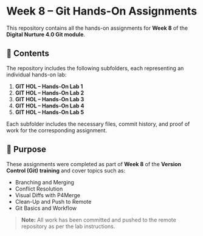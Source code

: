 # Week 8 – Git Hands-On Assignments

This repository contains all the hands-on assignments for **Week 8** of the **Digital Nurture 4.0 Git module**.

## 📂 Contents

The repository includes the following subfolders, each representing an individual hands-on lab:

1. **GIT HOL – Hands-On Lab 1**
2. **GIT HOL – Hands-On Lab 2**
3. **GIT HOL – Hands-On Lab 3**
4. **GIT HOL – Hands-On Lab 4**
5. **GIT HOL – Hands-On Lab 5**

Each subfolder includes the necessary files, commit history, and proof of work for the corresponding assignment.

## 🎯 Purpose

These assignments were completed as part of **Week 8** of the **Version Control (Git) training** and cover topics such as:

- Branching and Merging  
- Conflict Resolution  
- Visual Diffs with P4Merge  
- Clean-Up and Push to Remote  
- Git Basics and Workflow  

> **Note:** All work has been committed and pushed to the remote repository as per the lab instructions.
